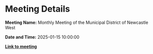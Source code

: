 # Meeting Details

**Meeting Name:** Monthly Meeting of the Municipal District of Newcastle West

**Date and Time:** 2025-01-15 10:00:00

**<a href="https://www.limerick.ie/council/whats-on/monthly-meeting-of-the-municipal-district-of-newcastle-west-20" target="_blank">Link to meeting</a>**
